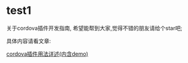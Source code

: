 # test1
关于cordova插件开发指南, 希望能帮到大家,觉得不错的朋友请给个star吧;

具体内容请看文章:

[cordova插件用法详述(内含demo)](https://www.jianshu.com/p/138568e87e7e)
